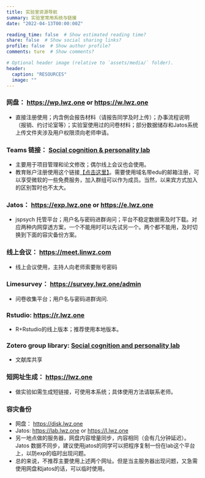 ```yaml
---
title: 实验室资源导航
summary: 实验室常用系统与链接
date: "2022-04-13T00:00:00Z"

reading_time: false  # Show estimated reading time?
share: false  # Show social sharing links?
profile: false  # Show author profile?
comments: ture  # Show comments?

# Optional header image (relative to `assets/media/` folder).
header:
  caption: "RESOURCES"
  image: ""
---
```


### 网盘： https://wp.lwz.one or https://w.lwz.one
  - 直接注册使用；内含例会报告材料（请报告同学及时上传）；办事流程说明（报销、约讨论室等）；实验室使用过的问卷材料；部分数据储存和Jatos系统上传文件夹涉及用户权限须向老师申请。
### Teams 链接： [Social cognition & personality lab](https://teams.microsoft.com/l/team/19%3auaMme6kWnI50sbX8diY7WIAtaXqbqFVtsYi8Avtjkho1%40thread.tacv2/conversations?groupId=b557d371-bd2a-459d-a754-94204c14fb1f&tenantId=a45237dc-3f45-44c3-8315-5bd7a1a73e45)
  - 主要用于项目管理和论文修改；偶尔线上会议也会使用。
  - 教育账户注册使用这个链接[【点击这里】](https://www.microsoft.com/zh-cn/education/products/office)。需要使用域名带edu的邮箱注册，可以享受微软的一些免费服务，加入群组可以作为成员。当然，以来宾方式加入的区别暂时也不太大。
### Jatos： https://exp.lwz.one or https://e.lwz.one 
  - jspsych 托管平台；用户名与密码进群询问；平台不稳定数据需及时下载。对应两种内网穿透方案，一个不能用时可以先试另一个。两个都不能用，及时切换到下面的容灾备份方案。
### 线上会议： https://meet.linwz.com
  - 线上会议使用，主持人向老师索要账号密码
### Limesurvey： https://survey.lwz.one/admin 
  - 问卷收集平台；用户名与密码进群询问.
### Rstudio: https://r.lwz.one 
  - R+Rstudio的线上版本；推荐使用本地版本。
### Zotero group library: [Social cognition and personality lab](https://www.zotero.org/groups/4978054/lwz-social_cognition_and_personality_lab)
  - 文献库共享
### 短网址生成： https://lwz.one 
  - 做实验如需生成短链接，可使用本系统；具体使用方法请联系老师。

### 容灾备份
- 网盘： https://disk.lwz.one
- Jatos: https://lab.lwz.one or https://l.lwz.one
- 另一地点做的服务器，网盘内容增量同步，内容相同（会有几分钟延迟）。Jatos 数据不同步，建议使用jatos的同学可以把程序复制一份在lab这个平台上，以防exp的临时出现问题。
- 总的来说，不推荐主要使用上述两个网址。但是当主服务器出现问题，又急需使用网盘和jatos的话，可以临时使用。
